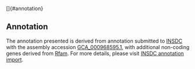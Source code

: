 []{#annotation}

Annotation
----------

The annotation presented is derived from annotation submitted to
[INSDC](http://www.insdc.org) with the assembly accession
[GCA\_000968595.1](http://www.ebi.ac.uk/ena/data/view/GCA_000968595.1),
with additional non-coding genes derived from
[Rfam](http://rfam.xfam.org/). For more details, please visit [INSDC
annotation
import](http://ensemblgenomes.org/info/data/insdc_annotation).
